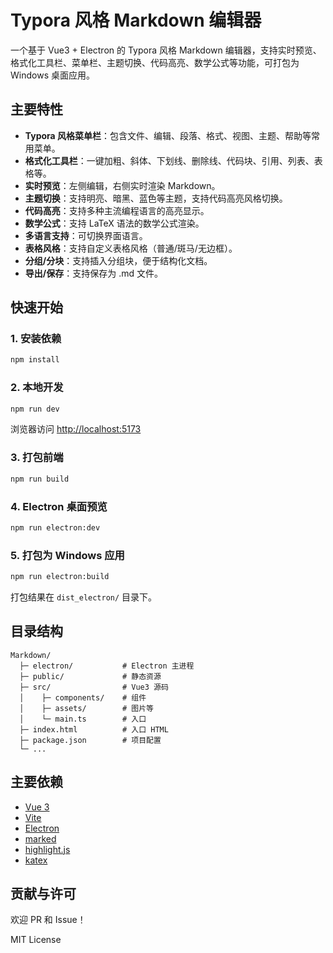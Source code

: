 # Typora 风格 Markdown 编辑器

一个基于 Vue3 + Electron 的 Typora 风格 Markdown 编辑器，支持实时预览、格式化工具栏、菜单栏、主题切换、代码高亮、数学公式等功能，可打包为 Windows 桌面应用。

## 主要特性

- **Typora 风格菜单栏**：包含文件、编辑、段落、格式、视图、主题、帮助等常用菜单。
- **格式化工具栏**：一键加粗、斜体、下划线、删除线、代码块、引用、列表、表格等。
- **实时预览**：左侧编辑，右侧实时渲染 Markdown。
- **主题切换**：支持明亮、暗黑、蓝色等主题，支持代码高亮风格切换。
- **代码高亮**：支持多种主流编程语言的高亮显示。
- **数学公式**：支持 LaTeX 语法的数学公式渲染。
- **多语言支持**：可切换界面语言。
- **表格风格**：支持自定义表格风格（普通/斑马/无边框）。
- **分组/分块**：支持插入分组块，便于结构化文档。
- **导出/保存**：支持保存为 .md 文件。

## 快速开始

### 1. 安装依赖

```sh
npm install
```

### 2. 本地开发

```sh
npm run dev
```

浏览器访问 [http://localhost:5173](http://localhost:5173)

### 3. 打包前端

```sh
npm run build
```

### 4. Electron 桌面预览

```sh
npm run electron:dev
```

### 5. 打包为 Windows 应用

```sh
npm run electron:build
```

打包结果在 `dist_electron/` 目录下。

## 目录结构

```text
Markdown/
  ├─ electron/           # Electron 主进程
  ├─ public/             # 静态资源
  ├─ src/                # Vue3 源码
  │    ├─ components/    # 组件
  │    ├─ assets/        # 图片等
  │    └─ main.ts        # 入口
  ├─ index.html          # 入口 HTML
  ├─ package.json        # 项目配置
  └─ ...
```

## 主要依赖

- [Vue 3](https://vuejs.org/)
- [Vite](https://vitejs.dev/)
- [Electron](https://www.electronjs.org/)
- [marked](https://marked.js.org/)
- [highlight.js](https://highlightjs.org/)
- [katex](https://katex.org/)

## 贡献与许可

欢迎 PR 和 Issue！

MIT License
